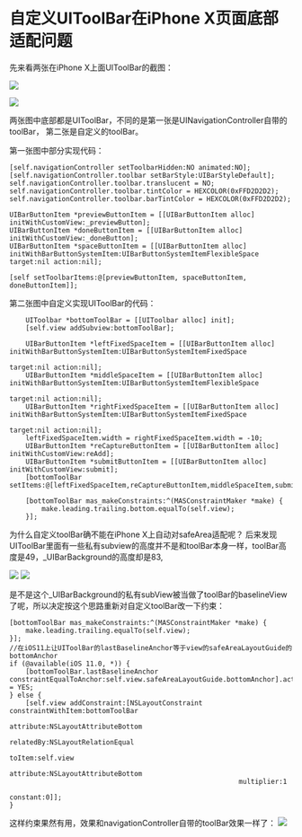 # 自定义UIToolBar在iPhone X页面底部适配问题

先来看两张在iPhone X上面UIToolBar的截图：

![](https://i.loli.net/2017/11/09/5a03b6835876e.png)

![](https://i.loli.net/2017/11/09/5a03b6a5482c8.png)

两张图中底部都是UIToolBar，不同的是第一张是UINavigationController自带的toolBar，
第二张是自定义的toolBar。

第一张图中部分实现代码：

``` objc
[self.navigationController setToolbarHidden:NO animated:NO];
[self.navigationController.toolbar setBarStyle:UIBarStyleDefault];
self.navigationController.toolbar.translucent = NO;
self.navigationController.toolbar.tintColor = HEXCOLOR(0xFFD2D2D2);
self.navigationController.toolbar.barTintColor = HEXCOLOR(0xFFD2D2D2);
 
UIBarButtonItem *previewButtonItem = [[UIBarButtonItem alloc] initWithCustomView:_previewButton];
UIBarButtonItem *doneButtonItem = [[UIBarButtonItem alloc] initWithCustomView:_doneButton];
UIBarButtonItem *spaceButtonItem = [[UIBarButtonItem alloc] initWithBarButtonSystemItem:UIBarButtonSystemItemFlexibleSpace target:nil action:nil];
 
[self setToolbarItems:@[previewButtonItem, spaceButtonItem, doneButtonItem]];
```

第二张图中自定义实现UIToolBar的代码：

``` objc
    UIToolbar *bottomToolBar = [[UIToolbar alloc] init];
    [self.view addSubview:bottomToolBar];
  
    UIBarButtonItem *leftFixedSpaceItem = [[UIBarButtonItem alloc] initWithBarButtonSystemItem:UIBarButtonSystemItemFixedSpace
                                                                                        target:nil action:nil];
    UIBarButtonItem *middleSpaceItem = [[UIBarButtonItem alloc] initWithBarButtonSystemItem:UIBarButtonSystemItemFlexibleSpace
                                                                                        target:nil action:nil];
    UIBarButtonItem *rightFixedSpaceItem = [[UIBarButtonItem alloc] initWithBarButtonSystemItem:UIBarButtonSystemItemFixedSpace
                                                                                     target:nil action:nil];
    leftFixedSpaceItem.width = rightFixedSpaceItem.width = -10;
    UIBarButtonItem *reCaptureButtonItem = [[UIBarButtonItem alloc] initWithCustomView:reAdd];
    UIBarButtonItem *submitButtonItem = [[UIBarButtonItem alloc] initWithCustomView:submit];
    [bottomToolBar setItems:@[leftFixedSpaceItem,reCaptureButtonItem,middleSpaceItem,submitButtonItem,rightFixedSpaceItem]];
 
    [bottomToolBar mas_makeConstraints:^(MASConstraintMaker *make) {
        make.leading.trailing.bottom.equalTo(self.view);
    }];
```

为什么自定义toolBar确不能在iPhone X上自动对safeArea适配呢？
后来发现UIToolBar里面有一些私有subview的高度并不是和toolBar本身一样，toolBar高度是49，_UIBarBackground的高度却是83,

![](https://i.loli.net/2017/11/09/5a03b976c80b6.jpeg)
![](https://i.loli.net/2017/11/09/5a03b8133f9da.png)

是不是这个_UIBarBackground的私有subView被当做了toolBar的baselineView了呢，所以决定按这个思路重新对自定义toolBar改一下约束：
 
``` objc
[bottomToolBar mas_makeConstraints:^(MASConstraintMaker *make) {
    make.leading.trailing.equalTo(self.view);
}];
//在iOS11上让UIToolBar的lastBaselineAnchor等于view的safeAreaLayoutGuide的bottomAnchor
if (@available(iOS 11.0, *)) {
    [bottomToolBar.lastBaselineAnchor constraintEqualToAnchor:self.view.safeAreaLayoutGuide.bottomAnchor].active = YES;
} else {
    [self.view addConstraint:[NSLayoutConstraint constraintWithItem:bottomToolBar
                                                          attribute:NSLayoutAttributeBottom
                                                          relatedBy:NSLayoutRelationEqual
                                                             toItem:self.view
                                                          attribute:NSLayoutAttributeBottom
                                                         multiplier:1
                                                           constant:0]];
}
```

这样约束果然有用，效果和navigationController自带的toolBar效果一样了：
![](https://i.loli.net/2017/11/09/5a03b8133c188.png)

